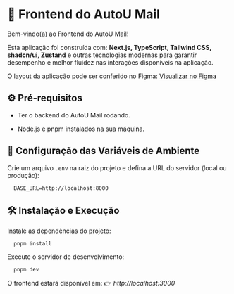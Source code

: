 # 📨 Frontend do AutoU Mail

Bem-vindo(a) ao Frontend do AutoU Mail!

Esta aplicação foi construída com:
**Next.js, TypeScript, Tailwind CSS, shadcn/ui, Zustand** e outras tecnologias modernas para garantir desempenho e melhor fluidez nas interações disponíveis na aplicação.

O layout da aplicação pode ser conferido no Figma:
[Visualizar no Figma](https://www.figma.com/design/pk60QptNvCz1qzS39S2vM0/AutoU---Emails?node-id=0-1&t=vJpvGdvwzhFETXwP-1)

## ⚙️ Pré-requisitos

- Ter o backend do AutoU Mail rodando.

- Node.js e pnpm instalados na sua máquina.

## 🔑 Configuração das Variáveis de Ambiente

Crie um arquivo `.env` na raiz do projeto e defina a URL do servidor (local ou produção):

```
  BASE_URL=http://localhost:8000
```

## 🛠️ Instalação e Execução

Instale as dependências do projeto:

```
  pnpm install
```

Execute o servidor de desenvolvimento:

```
  pnpm dev
```

O frontend estará disponível em:
👉 _http://localhost:3000_

